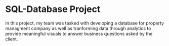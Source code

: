 # SQL-Database Project
In this project, my team was tasked with developing a database for property managment company as well as tranforming data through analytics to provide meaningful visuals to answer business questions asked by the client.
